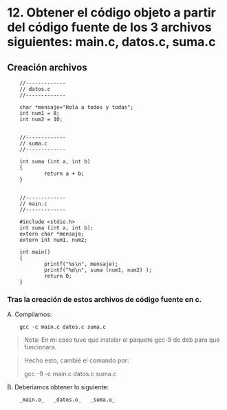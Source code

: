 # 12. Obtener el código objeto a partir del código fuente de los 3 archivos siguientes: main.c, datos.c, suma.c

## Creación archivos

        //-------------
        // datos.c
        //-------------
        
        char *mensaje="Hola a todos y todas";
        int num1 = 8;
        int num2 = 10;
        
        
        //-------------
        // suma.c
        //-------------
        
        int suma (int a, int b) 
        {
                return a + b;
        }
        
        
        //-------------
        // main.c
        //-------------
        
        #include <stdio.h>
        int suma (int a, int b);
        extern char *mensaje;
        extern int num1, num2;
        
        int main()
        {
                printf("%s\n", mensaje);
                printf("%d\n", suma (num1, num2) );
                return 0;
        }

### Tras la creación de estos archivos de código fuente en c.

A. Compilamos:

        gcc -c main.c datos.c suma.c
        
> Nota: En mi caso tuve que instalar el paquete gcc-9 de deb para que funcionara.

> Hecho esto, cambié el comando por:
> 
>  gcc -9 -c main.c datos.c suma.c


B. Deberíamos obtener lo siguiente:

        _main.o_   _datos.o_   _suma.o_

